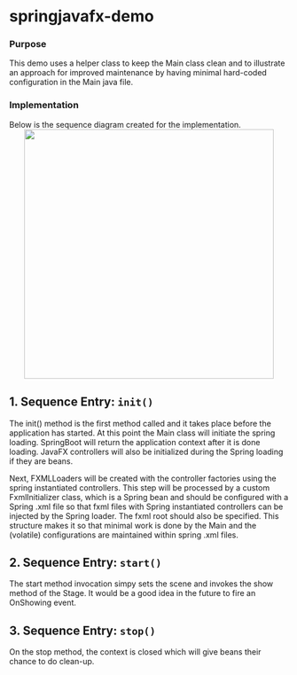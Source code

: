 # springjavafx-demo
<h3>Purpose</h3>

This demo uses a helper class to keep the Main class clean and to illustrate an approach for improved maintenance by having minimal hard-coded configuration in the Main java file. 
<h3> Implementation</h3>
Below is the sequence diagram created for the implementation.  

  <div align="center" width="1200px"> 
    <img src="http://ricardo-marquez.com/rm/assets/images/sequence-diagram-springjavafx.svg" alt="" height="450px">
  </div> 
  
<h2>1. Sequence Entry: <code>init()</code> </h2>

The init() method is the first method called and it takes place before the application has started.  At this point the Main class will initiate the spring loading.  SpringBoot will return the application context after it is done loading.   JavaFX controllers  will also be initialized during the Spring loading if they are beans.  

Next, FXMLLoaders will be created with the controller factories using the spring instantiated controllers.  This step will be processed by a custom FxmlInitializer class, which is a Spring bean and should be configured with a Spring .xml file so that fxml files with Spring instantiated controllers can be injected by the Spring loader.  The fxml root should also be specified.  This structure makes it so that minimal work is done by the Main and the (volatile) configurations are maintained within spring .xml files.

<h2>2. Sequence Entry:  <code>start()</code> </h2>

The start method invocation simpy sets the scene and invokes the show method of the Stage.  It would be a good idea in the future to fire an OnShowing event. 

<h2> 3. Sequence Entry: <code>stop()</code> </h2>

On the stop method, the context is closed which will give beans their chance to do clean-up.
